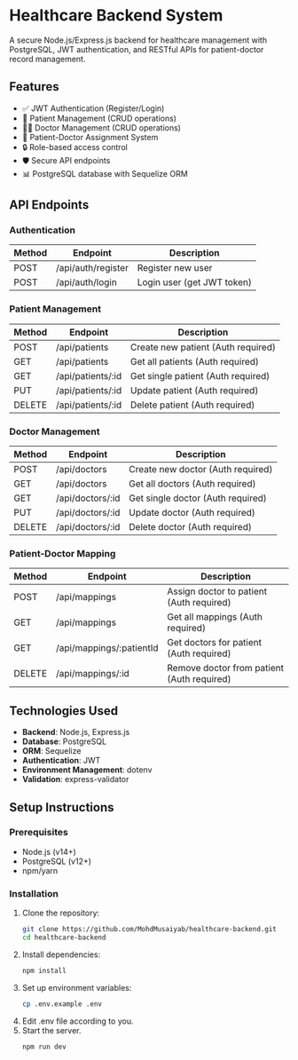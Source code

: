 # Healthcare Backend System

A secure Node.js/Express.js backend for healthcare management with PostgreSQL, JWT authentication, and RESTful APIs for patient-doctor record management.

## Features

- ✅ JWT Authentication (Register/Login)
- 🏥 Patient Management (CRUD operations)
- 👨‍⚕️ Doctor Management (CRUD operations)
- 🔗 Patient-Doctor Assignment System
- 🔒 Role-based access control
- 🛡️ Secure API endpoints
- 📊 PostgreSQL database with Sequelize ORM

## API Endpoints

### Authentication
| Method | Endpoint          | Description                |
|--------|-------------------|----------------------------|
| POST   | /api/auth/register| Register new user          |
| POST   | /api/auth/login   | Login user (get JWT token) |

### Patient Management
| Method | Endpoint          | Description                     |
|--------|-------------------|---------------------------------|
| POST   | /api/patients     | Create new patient (Auth required) |
| GET    | /api/patients     | Get all patients (Auth required) |
| GET    | /api/patients/:id | Get single patient (Auth required) |
| PUT    | /api/patients/:id | Update patient (Auth required)   |
| DELETE | /api/patients/:id | Delete patient (Auth required)   |

### Doctor Management
| Method | Endpoint         | Description                     |
|--------|------------------|---------------------------------|
| POST   | /api/doctors     | Create new doctor (Auth required) |
| GET    | /api/doctors     | Get all doctors (Auth required) |
| GET    | /api/doctors/:id | Get single doctor (Auth required) |
| PUT    | /api/doctors/:id | Update doctor (Auth required)   |
| DELETE | /api/doctors/:id | Delete doctor (Auth required)   |

### Patient-Doctor Mapping
| Method | Endpoint           | Description                          |
|--------|--------------------|--------------------------------------|
| POST   | /api/mappings      | Assign doctor to patient (Auth required) |
| GET    | /api/mappings      | Get all mappings (Auth required)      |
| GET    | /api/mappings/:patientId | Get doctors for patient (Auth required) |
| DELETE | /api/mappings/:id  | Remove doctor from patient (Auth required) |

## Technologies Used

- **Backend**: Node.js, Express.js
- **Database**: PostgreSQL
- **ORM**: Sequelize
- **Authentication**: JWT
- **Environment Management**: dotenv
- **Validation**: express-validator

## Setup Instructions

### Prerequisites
- Node.js (v14+)
- PostgreSQL (v12+)
- npm/yarn

### Installation
1. Clone the repository:
   ```bash
   git clone https://github.com/MohdMusaiyab/healthcare-backend.git
   cd healthcare-backend

2. Install dependencies:
   ```bash
   npm install

3. Set up environment variables:
   ```bash
   cp .env.example .env

4. Edit .env file according to you.
5. Start the server.
   ```bash
   npm run dev
